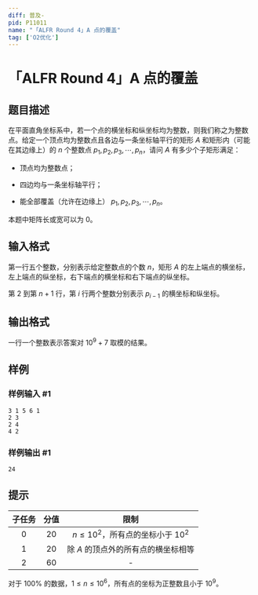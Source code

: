 ```yaml
---
diff: 普及-
pid: P11011
name: "「ALFR Round 4」A 点的覆盖"
tag: ['O2优化']
---
```

# 「ALFR Round 4」A 点的覆盖
## 题目描述

在平面直角坐标系中，若一个点的横坐标和纵坐标均为整数，则我们称之为整数点。给定一个顶点均为整数点且各边与一条坐标轴平行的矩形 $A$ 和矩形内（可能在其边缘上）的 $n$ 个整数点 $p_1,p_2,p_3,\cdots,p_n$，请问 $A$ 有多少个子矩形满足：

- 顶点均为整数点；

- 四边均与一条坐标轴平行；

- 能全部覆盖（允许在边缘上） $p_1,p_2,p_3,\cdots,p_n$。

本题中矩阵长或宽可以为 $0$。
## 输入格式

第一行五个整数，分别表示给定整数点的个数 $n$，矩形 $A$ 的左上端点的横坐标，左上端点的纵坐标，右下端点的横坐标和右下端点的纵坐标。

第 $2$ 到第 $n+1$ 行，第 $i$ 行两个整数分别表示 $p_{i-1}$ 的横坐标和纵坐标。
## 输出格式

一行一个整数表示答案对 $10^9+7$ 取模的结果。
## 样例

### 样例输入 #1
```
3 1 5 6 1
2 3
2 4
4 2
```
### 样例输出 #1
```
24
```
## 提示

| 子任务 | 分值 | 限制 |
| :----------: | :----------: | :----------: |
| $0$ | $20$ | $n\le10^2$，所有点的坐标小于 $10^2$ |
| $1$ | $20$ | 除 $A$ 的顶点外的所有点的横坐标相等 |
| $2$ | $60$ | - |

对于 $100\%$ 的数据，$1\le n\le10^6$，所有点的坐标为正整数且小于 $10^9$。
